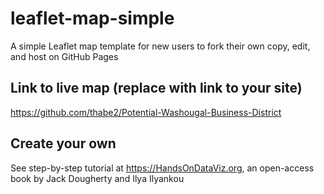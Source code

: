 # leaflet-map-simple
A simple Leaflet map template for new users to fork their own copy, edit, and host on GitHub Pages

## Link to live map (replace with link to your site)
https://github.com/thabe2/Potential-Washougal-Business-District

## Create your own
See step-by-step tutorial at https://HandsOnDataViz.org, an open-access book by Jack Dougherty and Ilya Ilyankou
